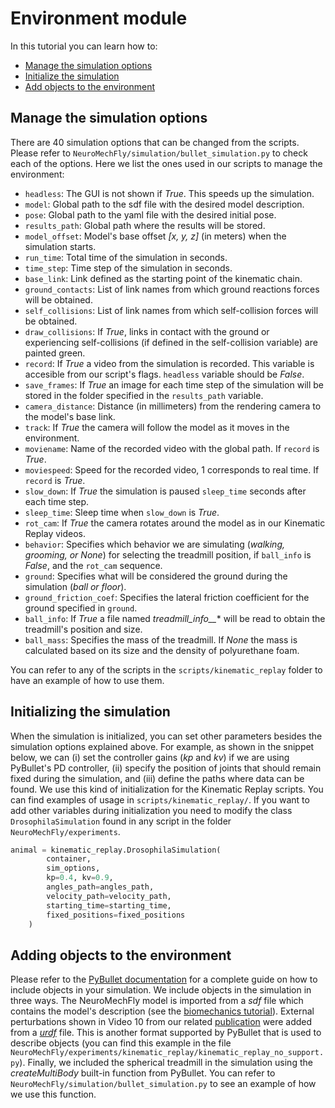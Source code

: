 # Environment module

In this tutorial you can learn how to:
- [Manage the simulation options](#managing-the-simulation-options)
- [Initialize the simulation](#initializing-the-simulation)
- [Add objects to the environment](#adding-objects-to-the-environment)

## Manage the simulation options

There are 40 simulation options that can be changed from the scripts. Please refer to ```NeuroMechFly/simulation/bullet_simulation.py``` to check each of the options. Here we list the ones used in our scripts to manage the environment:

- ```headless```: The GUI is not shown if *True*. This speeds up the simulation. 
- ```model```: Global path to the sdf file with the desired model description.
- ```pose```: Global path to the yaml file with the desired initial pose.
- ```results_path```: Global path where the results will be stored.
- ```model_offset```: Model's base offset *[x, y, z]* (in meters) when the simulation starts.
- ```run_time```: Total time of the simulation in seconds.
- ```time_step```: Time step of the simulation in seconds.
- ```base_link```: Link defined as the starting point of the kinematic chain.
- ```ground_contacts```: List of link names from which ground reactions forces will be obtained.
- ```self_collisions```: List of link names from which self-collision forces will be obtained.
- ```draw_collisions```: If *True*, links in contact with the ground or experiencing self-collisions (if defined in the self-collision variable) are painted green.
- ```record```: If *True* a video from the simulation is recorded. This variable is accesible from our script's flags. ```headless``` variable should be *False*.
- ```save_frames```: If *True* an image for each time step of the simulation will be stored in the folder specified in the ```results_path``` variable.
- ```camera_distance```: Distance (in millimeters) from the rendering camera to the model's base link.
- ```track```: If *True* the camera will follow the model as it moves in the environment.
- ```moviename```: Name of the recorded video with the global path. If ```record``` is *True*.
- ```moviespeed```: Speed for the recorded video, 1 corresponds to real time. If ```record``` is *True*.
- ```slow_down```: If *True* the simulation is paused ```sleep_time``` seconds after each time step.
- ```sleep_time```: Sleep time when ```slow_down``` is *True*.
- ```rot_cam```: If *True* the camera rotates around the model as in our Kinematic Replay videos.
- ```behavior```: Specifies which behavior we are simulating (*walking, grooming, or None*) for selecting the treadmill position, if ```ball_info``` is *False*, and the ```rot_cam``` sequence.
- ```ground```: Specifies what will be considered the ground during the simulation (*ball or floor*).
- ```ground_friction_coef```: Specifies the lateral friction coefficient for the ground specified in ```ground```.
- ```ball_info```: If *True* a file named *treadmill_info__** will be read to obtain the treadmill's position and size.
- ```ball_mass```: Specifies the mass of the treadmill. If *None* the mass is calculated based on its size and the density of polyurethane foam.

You can refer to any of the scripts in the ```scripts/kinematic_replay``` folder to have an example of how to use them. 

## Initializing the simulation

When the simulation is initialized, you can set other parameters besides the simulation options explained above. For example, as shown in the snippet below, we can (i) set the controller gains (*kp* and *kv*) if we are using PyBullet's PD controller, (ii) specify the position of joints that should remain fixed during the simulation, and (iii) define the paths where data can be found. We use this kind of initialization for the Kinematic Replay scripts. You can find examples of usage in ```scripts/kinematic_replay/```. If you want to add other variables during initialization you need to modify the class ```DrosophilaSimulation``` found in any script in the folder ```NeuroMechFly/experiments```.

```python
animal = kinematic_replay.DrosophilaSimulation(
        container,
        sim_options,
        kp=0.4, kv=0.9,
        angles_path=angles_path,
        velocity_path=velocity_path,
        starting_time=starting_time,
        fixed_positions=fixed_positions
    )
```

## Adding objects to the environment

Please refer to the [PyBullet documentation](https://pybullet.org/wordpress/) for a complete guide on how to include objects in your simulation. We include objects in the simulation in three ways. The NeuroMechFly model is imported from a *sdf* file which contains the model's description (see the [biomechanics tutorial](biomechanical_tutorial.md)). External perturbations shown in Video 10 from our related [publication](https://www.biorxiv.org/content/10.1101/2021.04.17.440214v2) were added from a [*urdf*](https://wiki.ros.org/urdf/Tutorials) file. This is another format supported by PyBullet that is used to describe objects (you can find this example in the file ```NeuroMechFly/experiments/kinematic_replay/kinematic_replay_no_support.py```). Finally, we included the spherical treadmill in the simulation using the *createMultiBody* built-in function from PyBullet. You can refer to ```NeuroMechFly/simulation/bullet_simulation.py``` to see an example of how we use this function.
